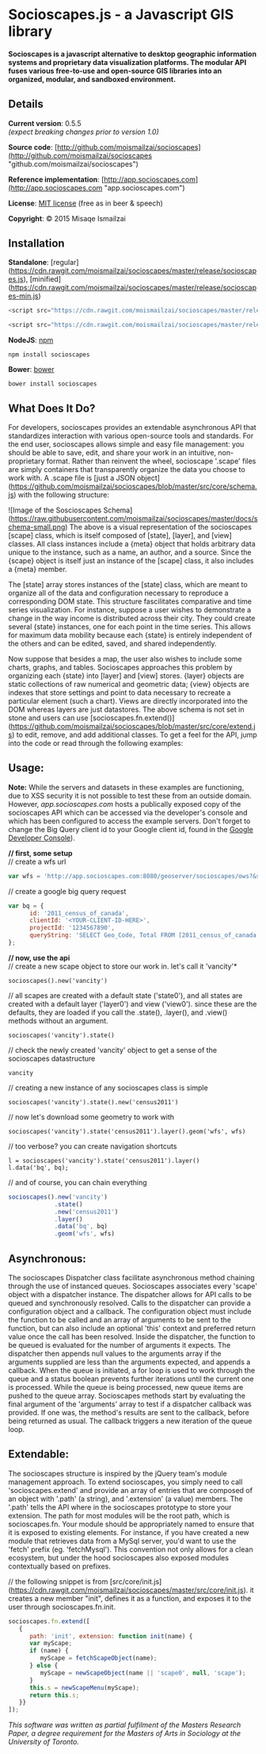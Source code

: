# Socioscapes.js -  a Javascript GIS library

#### Socioscapes is a javascript alternative to desktop geographic information systems and proprietary data visualization platforms. The modular API fuses various free-to-use and open-source GIS libraries into an organized, modular, and sandboxed environment.


## Details
 
**Current version**: 0.5.5  
*(expect breaking changes prior to version 1.0)*

**Source code**: [http://github.com/moismailzai/socioscapes](http://github.com/moismailzai/socioscapes "github.com/moismailzai/socioscapes")
 
**Reference implementation**: [http://app.socioscapes.com](http://app.socioscapes.com "app.socioscapes.com")
 
**License**: [MIT license](http://opensource.org/licenses/MIT "MIT license") (free as in beer & speech)
 
**Copyright**: &copy; 2015 Misaqe Ismailzai


## Installation  
 
**Standalone**: [regular] (https://cdn.rawgit.com/moismailzai/socioscapes/master/release/socioscapes.js), [minified] (https://cdn.rawgit.com/moismailzai/socioscapes/master/release/socioscapes-min.js)

```js
<script src="https://cdn.rawgit.com/moismailzai/socioscapes/master/release/socioscapes.js">

<script src="https://cdn.rawgit.com/moismailzai/socioscapes/master/release/socioscapes-min.js">
```

**NodeJS**: [npm](https://www.npmjs.com/package/socioscapes)

`npm install socioscapes`
 
**Bower**: [bower](http://bower.io/search/?q=socioscapes)

`bower install socioscapes`


## What Does It Do?

For developers, socioscapes provides an extendable asynchronous API that standardizes interaction with various open-source tools and standards. For the end user, socioscapes allows simple and easy file management: you should be able to save, edit, and share your work in an intuitive, non-proprietary format. Rather than reinvent the wheel, socioscape '.scape' files are simply containers that transparently organize the data you choose to work with. A .scape file is [just a JSON object] (https://github.com/moismailzai/socioscapes/blob/master/src/core/schema.js) with the following structure:

![Image of the Soscioscapes Schema]
(https://raw.githubusercontent.com/moismailzai/socioscapes/master/docs/schema-small.png)
The above is a visual representation of the socioscapes [scape] class, which is itself composed of [state], [layer], and [view] classes. All class instances include a {meta} object that holds arbitrary data unique to the instance, such as a name, an author, and a source. Since the {scape} object is itself just an instance of the [scape] class, it also includes a {meta} member.  

The [state] array stores instances of the [state] class, which are meant to organize all of the data and configuration necessary to reproduce a corresponding DOM state. This structure fascilitates comparative and time series visualization. For instance, suppose a user wishes to demonstrate a change in the way income is distributed across their city. They could create several {state} instances, one for each point in the time series. This allows for maximum data mobility because each {state} is entirely independent of the others and can be edited, saved, and shared independently.  

Now suppose that besides a map, the user also wishes to include some charts, graphs, and tables. Socioscapes approaches this problem by organizing each {state} into [layer] and [view] stores. {layer} objects are static collections of raw numerical and geometric data; {view} objects are indexes that store settings and point to data necessary to recreate a particular element (such a chart). Views are directly incorporated into the DOM whereas layers are just datastores. The above schema is not set in stone and users can use [socioscapes.fn.extend()] (https://github.com/moismailzai/socioscapes/blob/master/src/core/extend.js) to edit, remove, and add additional classes. To get a feel for the API, jump into the code or read through the following examples:


## Usage:

**Note:** While the servers and datasets in these examples are functioning, due to XSS security it is not possible to test these from an outside domain. However, *app.socioscapes.com* hosts a publically exposed copy of the socioscapes API which can be accessed via the developer's console and which has been configured to access the example servers. Don't forget to change the Big Query client id to your Google client id, found in the [Google Developer Console](https://console.developers.google.com/)).

**// first, some setup**   
// create a wfs url

```js
var wfs = 'http://app.socioscapes.com:8080/geoserver/socioscapes/ows?&service=WFS&request=GetFeature&typeName=socioscapes:2011-canada-census-da&outputFormat=json&cql_filter=ccsuid=1218001'
```

// create a google big query request 

```js
var bq = {
      id: '2011_census_of_canada',
      clientId: '<YOUR-CLIENT-ID-HERE>',
      projectId: '1234567890',
      queryString: 'SELECT Geo_Code, Total FROM [2011_census_of_canada.british_columbia_da] WHERE (Characteristic CONTAINS "Population in 2011" AND Total IS NOT NULL) GROUP BY Geo_Code, Total, LIMIT 10;'
};
```

**// now, use the api**  
// create a new scape object to store our work in. let's call it 'vancity'*  

    socioscapes().new('vancity')

// all scapes are created with a default state ('state0'), and all states are created with a default layer ('layer0') and view ('view0'). since these are the defaults, they are loaded if you call the .state(), .layer(), and .view() methods without an argument. 

    socioscapes('vancity').state()

// check the newly created 'vancity' object to get a sense of the socioscapes datastructure 

    vancity  

// creating a new instance of any socioscapes class is simple

    socioscapes('vancity').state().new('census2011')

// now let's download some geometry to work with  

    socioscapes('vancity').state('census2011').layer().geom('wfs', wfs)

// too verbose? you can create navigation shortcuts  

    l = socioscapes('vancity').state('census2011').layer()
    l.data('bq', bq);

// and of course, you can chain everything

```js
socioscapes().new('vancity')
             .state()
             .new('census2011')
             .layer()
             .data('bq', bq)
             .geom('wfs', wfs)
```


## Asynchronous:

The socioscapes Dispatcher class facilitate asynchronous method chaining through the use of instanced queues. Socioscapes associates every 'scape' object with a dispatcher instance. The dispatcher allows for API calls to be queued and synchronously resolved. Calls to the dispatcher can provide a configuration object and a callback. The configuration object must include the function to be called and an array of arguments to be sent to the function, but can also include an optional 'this' context and preferred return value once the call has been resolved. Inside the dispatcher, the function to be queued is evaluated for the number of arguments it expects. The dispatcher then appends null values to the arguments array if the arguments supplied are less than the arguments expected, and appends a callback. When the queue is initiated, a for loop is used to work through the queue and a status boolean prevents further iterations until the current one is processed. While the queue is being processed, new queue items are pushed to the queue array. Socioscapes methods start by evaluating the final argument of the 'arguments' array to test if a dispatcher callback was provided. If one was, the method's results are sent to the callback, before being returned as usual. The callback triggers a new iteration of the queue loop.



## Extendable:

The socioscapes structure is inspired by the jQuery team's module management approach. To extend socioscapes, you simply need to call 'socioscapes.extend' and provide an array of entries that are composed of an object with '.path' (a string), and '.extension' (a value) members. The '.path' tells the API where in the socioscapes prototype to store your extension. The path for most modules will be the root path, which is socioscapes.fn. Your module should be appropriately named to ensure that it is exposed to existing elements. For instance, if you have created a new module that retrieves data from a MySql server, you'd want to use the 'fetch' prefix (eg. 'fetchMysql'). This convention not only allows for a clean ecosystem, but under the hood socioscapes also exposed modules contextually based on prefixes.

// the following snippet is from [src/core/init.js] (https://cdn.rawgit.com/moismailzai/socioscapes/master/src/core/init.js). it creates a new member "init", defines it as a function, and exposes it to the user through socioscapes.fn.init.
 
```js
socioscapes.fn.extend([
   {
      path: 'init', extension: function init(name) { 
      var myScape;
      if (name) {
         myScape = fetchScapeObject(name);
      } else {
         myScape = newScapeObject(name || 'scape0', null, 'scape');
      }
      this.s = newScapeMenu(myScape);
      return this.s;
   }}
]);
```

*This software was written as partial fulfilment of the Masters Research Paper, a degree requirement for the Masters of Arts in Sociology at the University of Toronto.*
